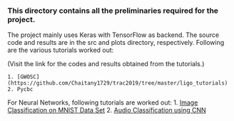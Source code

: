### This directory contains all the preliminaries required for the project.

The project mainly uses Keras with TensorFlow as backend. The source code and results are in the src and plots directory, respectively. Following are the various tutorials worked out:

(Visit the link for the codes and results obtained from the tutorials.)

    1. [GWOSC](https://github.com/Chaitany1729/trac2019/tree/master/ligo_tutorials)
    2. Pycbc

For Neural Networks, following tutorials are worked out:
    1. [Image Classification on MNIST Data Set](https://www.tensorflow.org/tutorials/keras/classification)
    2. [Audio Classification using CNN](https://github.com/mikesmales/Udacity-ML-Capstone/blob/master/Notebooks/4%20Model%20Refinement.ipynb)
